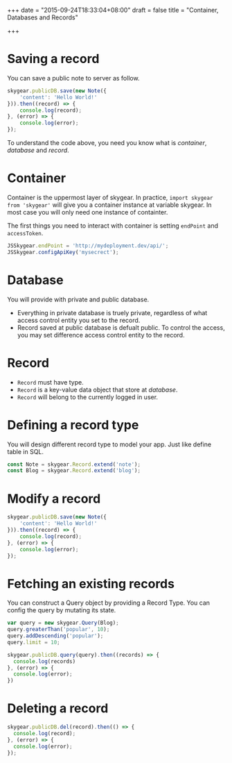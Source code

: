+++
date = "2015-09-24T18:33:04+08:00"
draft = false
title = "Container, Databases and Records"

+++

# Saving a record

You can save a public note to server as follow.

``` javascript
skygear.publicDB.save(new Note({
    'content': 'Hello World!'
})).then((record) => {
    console.log(record);
}, (error) => {
    console.log(error);
});
```

To understand the code above, you need you know what is _container_, _database_
and _record_.

# Container

Container is the uppermost layer of skygear. In practice, 
`import skygear from 'skygear'` will give you a container instance at variable
skygear. In most case you will only need one instance of containter.

The first things you need to interact with container is setting `endPoint` and
`accessToken`.

``` javascript
JSSkygear.endPoint = 'http://mydeployment.dev/api/';
JSSkygear.configApiKey('mysecrect');
```

# Database

You will provide with private and public database.

- Everything in private database is truely private, regardless of what access
control entity you set to the record.
- Record saved at public database is defualt public. To control the access, you
may set difference access control entity to the record.

# Record

- `Record` must have type.
- `Record` is a key-value data object that store at _database_.
- `Record` will belong to the currently logged in user.


# Defining a record type

You will design different record type to model your app. Just like define table
in SQL.

``` javascript
const Note = skygear.Record.extend('note');
const Blog = skygear.Record.extend('blog');
```

# Modify a record

``` javascript
skygear.publicDB.save(new Note({
    'content': 'Hello World!'
})).then((record) => {
    console.log(record);
}, (error) => {
    console.log(error);
});
```

# Fetching an existing records

You can construct a Query object by providing a Record Type.
You can config the query by mutating its state.

``` javascript
var query = new skygear.Query(Blog);
query.greaterThan('popular', 10);
query.addDescending('popular');
query.limit = 10;

skygear.publicDB.query(query).then((records) => {
  console.log(records)
}, (error) => {
  console.log(error);
})
```

# Deleting a record


``` javascript
skygear.publicDB.del(record).then(() => {
  console.log(record);
}, (error) => {
  console.log(error);
});
```
